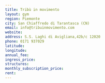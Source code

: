 ```yaml
---
title: Tribù in movimento
layout: gym
region: Piemonte
city: San Chiaffredo di Tarantasca (CN)
email: info@tribuinmovimento.com
website: 
address: S.S. Laghi di Avigliana,42b/c 12020
phone: 0171 937029
latitude: 
longitude: 
annual_fee: 
ingress_price: 
structures: 
monthly_subscription_price: 
rent: 
---
```


